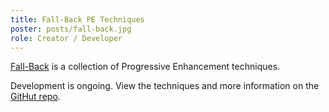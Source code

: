 ```yaml
---
title: Fall-Back PE Techniques
poster: posts/fall-back.jpg
role: Creator / Developer
---
```


[Fall-Back](https://github.com/Fall-Back) is a collection of Progressive Enhancement techniques.

Development is ongoing. View the techniques and more information on the [GitHut repo](https://github.com/Fall-Back).
